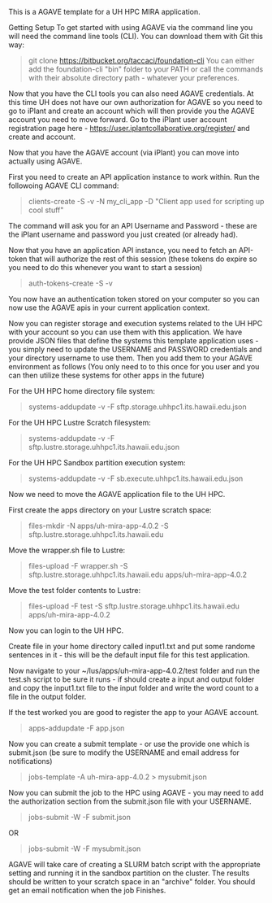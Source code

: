 This is a AGAVE template for a UH HPC MIRA application. 

Getting Setup
To get started with using AGAVE via the command line you will need the command line tools (CLI). You can download them with Git this way:

>git clone https://bitbucket.org/taccaci/foundation-cli
You can either add the foundation-cli "bin" folder to your PATH or call the commands with their absolute directory path - whatever your preferences.

Now that you have the CLI tools you can also need AGAVE credentials. At this time UH does not have our own authorization for AGAVE so you need to go to iPlant and create an account which will then provide you the AGAVE account you need to move forward. Go to the iPlant user account registration page here - https://user.iplantcollaborative.org/register/ and create and account.

Now that you have the AGAVE account (via iPlant) you can move into actually using AGAVE.

First you need to create an API application instance to work within. Run the followoing AGAVE CLI command:

> clients-create -S -v -N my_cli_app -D "Client app used for scripting up cool stuff" 

The command will ask you for an API Username and Password - these are the iPlant username and password you just created (or already had).

Now that you have an application API instance, you need to fetch an API-token that will authorize the rest of this session (these tokens do expire so you need to do this whenever you want to start a session)

> auth-tokens-create -S -v

You now have an authentication token stored on your computer so you can now use the AGAVE apis in your current application context.

Now you can register storage and execution systems related to the UH HPC with your account so you can use them with this application.  We have provide JSON files that define the systems this template application uses - you simply need to update the USERNAME and PASSWORD credentials and your directory username to use them. Then you add them to your AGAVE environment as follows (You only need to to this once for you user and you can then utilize these systems for other apps in the future)

For the UH HPC home directory file system:

>systems-addupdate -v -F sftp.storage.uhhpc1.its.hawaii.edu.json

For the UH HPC Lustre Scratch filesystem:

>systems-addupdate -v -F sftp.lustre.storage.uhhpc1.its.hawaii.edu.json

For the UH HPC Sandbox partition execution system:

>systems-addupdate -v -F sb.execute.uhhpc1.its.hawaii.edu.json

Now we need to move the AGAVE application file to the UH HPC.

First create the apps directory on your Lustre scratch space:
>files-mkdir -N apps/uh-mira-app-4.0.2 -S sftp.lustre.storage.uhhpc1.its.hawaii.edu

Move the wrapper.sh file to Lustre:
>files-upload -F wrapper.sh -S sftp.lustre.storage.uhhpc1.its.hawaii.edu apps/uh-mira-app-4.0.2

Move the test folder contents to Lustre:
>files-upload -F test -S sftp.lustre.storage.uhhpc1.its.hawaii.edu apps/uh-mira-app-4.0.2

Now you can login to the UH HPC.

Create file in your home directory called input1.txt and put some randome sentences in it - this will be the default input file for this test application.

 Now navigate to your ~/lus/apps/uh-mira-app-4.0.2/test folder and run the test.sh script to be sure it runs - if should create a input and output folder and copy the input1.txt file to the input folder and write the word count to a file in the output folder.

 If the test worked you are good to register the app to your AGAVE account.

 >apps-addupdate -F app.json

 Now you can create a submit template - or use the provide one which is submit.json (be sure to modify the USERNAME and email address for notifications)

 >jobs-template -A uh-mira-app-4.0.2 > mysubmit.json

 Now you can submit the job to the HPC using AGAVE - you may need to add the authorization section from the submit.json file with your USERNAME.

 >jobs-submit -W -F submit.json

 OR
 >jobs-submit -W -F mysubmit.json

 AGAVE will take care of creating a SLURM batch script with the appropriate setting and running it in the sandbox partition on the cluster.  The results should be written to your scratch space in an "archive" folder.  You should get an email notification when the job Finishes.
